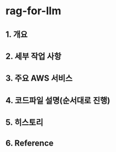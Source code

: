 # rag-for-llm

## 1. 개요

## 2. 세부 작업 사항

## 3. 주요 AWS 서비스

## 4. 코드파일 설명(순서대로 진행)

## 5. 히스토리

## 6. Reference
